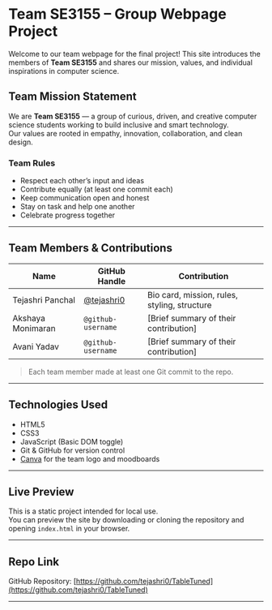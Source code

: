 # Team SE3155 – Group Webpage Project

Welcome to our team webpage for the final project! 
This site introduces the members of **Team SE3155** and shares our mission, values, and individual inspirations in computer science.

## Team Mission Statement

We are **Team SE3155** — a group of curious, driven, and creative computer science students working to build inclusive and smart technology.  
Our values are rooted in empathy, innovation, collaboration, and clean design.

### Team Rules
- Respect each other’s input and ideas
- Contribute equally (at least one commit each)
- Keep communication open and honest
- Stay on task and help one another
- Celebrate progress together

---

## Team Members & Contributions

| Name               | GitHub Handle                              | Contribution                                 |
|--------------------|--------------------------------------------|----------------------------------------------|
| Tejashri Panchal   | [@tejashri0](https://github.com/tejashri0) | Bio card, mission, rules, styling, structure |
| Akshaya Monimaran  | `@github-username`                         | [Brief summary of their contribution]        |
| Avani Yadav        | `@github-username`                         | [Brief summary of their contribution]        |

>  Each team member made at least one Git commit to the repo.

---

## Technologies Used

- HTML5
- CSS3
- JavaScript (Basic DOM toggle)
- Git & GitHub for version control
- [Canva](https://www.canva.com/logo-maker/) for the team logo and moodboards

---

## Live Preview
 This is a static project intended for local use.  
You can preview the site by downloading or cloning the repository and opening `index.html` in your browser.

---

## Repo Link

GitHub Repository: [https://github.com/tejashri0/TableTuned](https://github.com/tejashri0/TableTuned)

---

